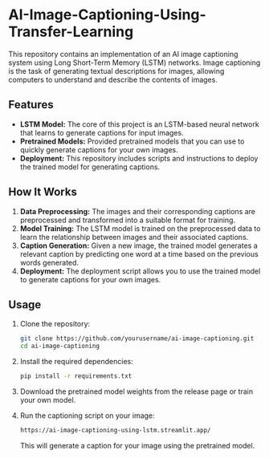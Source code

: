 # AI-Image-Captioning-Using-Transfer-Learning

This repository contains an implementation of an AI image captioning system using Long Short-Term Memory (LSTM) networks. Image captioning is the task of generating textual descriptions for images, allowing computers to understand and describe the contents of images.

## Features

- **LSTM Model:** The core of this project is an LSTM-based neural network that learns to generate captions for input images.
- **Pretrained Models:** Provided pretrained models that you can use to quickly generate captions for your own images.
- **Deployment:** This repository includes scripts and instructions to deploy the trained model for generating captions.

## How It Works

1. **Data Preprocessing:** The images and their corresponding captions are preprocessed and transformed into a suitable format for training.
2. **Model Training:** The LSTM model is trained on the preprocessed data to learn the relationship between images and their associated captions.
3. **Caption Generation:** Given a new image, the trained model generates a relevant caption by predicting one word at a time based on the previous words generated.
4. **Deployment:** The deployment script allows you to use the trained model to generate captions for your own images.

## Usage

1. Clone the repository:
   ```bash
   git clone https://github.com/yourusername/ai-image-captioning.git
   cd ai-image-captioning
   ```

2. Install the required dependencies:
   ```bash
   pip install -r requirements.txt
   ```

3. Download the pretrained model weights from the release page or train your own model.

4. Run the captioning script on your image:
   ```bash
   https://ai-image-captioning-using-lstm.streamlit.app/
   ```

   This will generate a caption for your image using the pretrained model.
